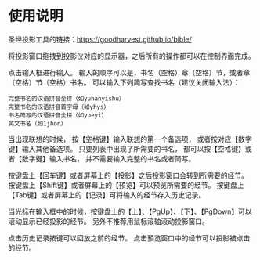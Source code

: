 # 使用说明

圣经投影工具的链接：https://goodharvest.github.io/bible/

将投影窗口拖拽到投影仪对应的显示器，之后所有的操作都可以在控制界面完成。

点击输入框进行输入。 输入的顺序可以是，书名（空格）章（空格）节，或者章（空格）节（空格）书名。 可以输入下列简写查找书名（建议关闭输入法）：

```
完整书名的汉语拼音全拼（如yuhanyishu）
完整书名的汉语拼音首字母（如yhys）
书名简写的汉语拼音全拼（如yueyi）
英文书名（如1jhon）
```

当出现联想的时候， 按【空格键】输入联想的第一个备选项， 或者按对应【数字键】输入其他备选项。 只要列表中出现了所需要的书名， 都可以按【空格键】或者【数字键】输入书名， 并不需要输入完整的书名或者简写。

按键盘上【回车键】或者屏幕上的【投影】之后投影窗口会转到所需要的经节。 按键盘上【Shift键】或者屏幕上的【预览】可以预览所需要的经节。 按键盘上【Tab键】或者屏幕上的【记录】可将输入的经节存入历史记录。

当光标在输入框中的时候，按键盘上的【上】、【PgUp】、【下】、【PgDown】可以滚动显示已经投影的经节。 另外不推荐用鼠标滚轴滚动投影窗口。

点击历史记录按键可以回放之前的经节。 点击预览窗口中的经节可以投影被点击的经节。
